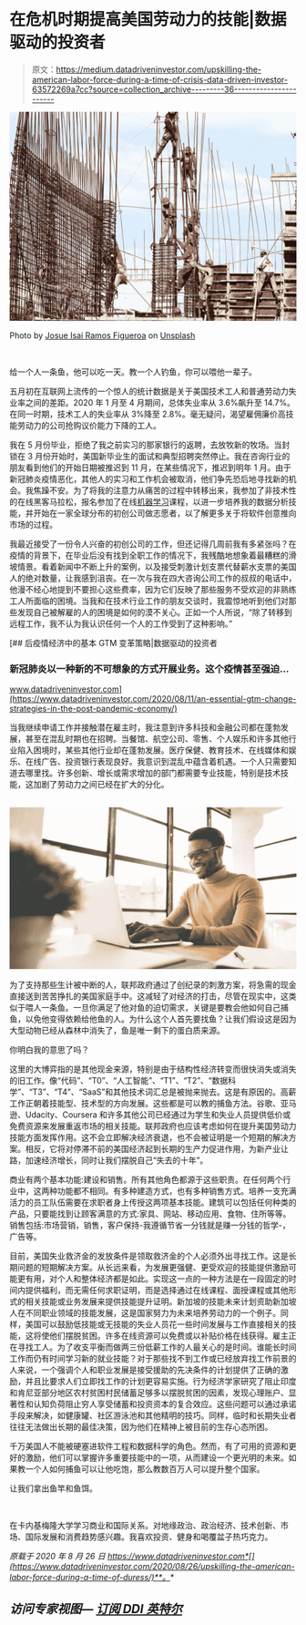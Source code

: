 # 在危机时期提高美国劳动力的技能|数据驱动的投资者

> 原文：<https://medium.datadriveninvestor.com/upskilling-the-american-labor-force-during-a-time-of-crisis-data-driven-investor-63572269a7cc?source=collection_archive---------36----------------------->

![](img/7a809afba74f7345af0e4eff2f2fd9c6.png)

Photo by [Josue Isai Ramos Figueroa](https://unsplash.com/@jramos10?utm_source=medium&utm_medium=referral) on [Unsplash](https://unsplash.com?utm_source=medium&utm_medium=referral)

![](img/2792e40bcf90959d1646d996f4373a91.png)

给一个人一条鱼，他可以吃一天。教一个人钓鱼，你可以喂他一辈子。

五月初在互联网上流传的一个惊人的统计数据是关于美国技术工人和普通劳动力失业率之间的差距。2020 年 1 月至 4 月期间，总体失业率从 3.6%飙升至 14.7%。在同一时期，技术工人的失业率从 3%降至 2.8%。毫无疑问，渴望雇佣廉价高技能劳动力的公司抢购议价能力下降的工人。

我在 5 月份毕业，拒绝了我之前实习的那家银行的返聘，去放牧新的牧场。当封锁在 3 月份开始时，美国新毕业生的面试和典型招聘突然停止。我在咨询行业的朋友看到他们的开始日期被推迟到 11 月，在某些情况下，推迟到明年 1 月。由于新冠肺炎疫情恶化，其他人的实习和工作机会被取消，他们争先恐后地寻找新的机会。我焦躁不安。为了将我的注意力从痛苦的过程中转移出来，我参加了非技术性的在线黑客马拉松，报名参加了在线[机器学习](https://www.datadriveninvestor.com/glossary/machine-learning/)课程，以进一步培养我的数据分析技能，并开始在一家全球分布的初创公司做志愿者，以了解更多关于将软件创意推向市场的过程。

我最近接受了一份令人兴奋的初创公司的工作，但还记得几周前我有多紧张吗？在疫情的背景下，在毕业后没有找到全职工作的情况下，我残酷地想象着最糟糕的滑坡情景。看着新闻中不断上升的案例，以及接受刺激计划支票代替薪水支票的美国人的绝对数量，让我感到沮丧。在一次与我在四大咨询公司工作的叔叔的电话中，他漫不经心地提到不要担心这些费率，因为它们反映了那些服务不受欢迎的非熟练工人所面临的困境。当我和在技术行业工作的朋友交谈时，我震惊地听到他们对那些发现自己被解雇的人的困境是如何的漠不关心。正如一个人所说，“除了转移到远程工作，我不认为我认识任何一个人的工作受到了这种影响。”

[](https://www.datadriveninvestor.com/2020/08/11/an-essential-gtm-change-strategies-in-the-post-pandemic-economy/) [## 后疫情经济中的基本 GTM 变革策略|数据驱动的投资者

### 新冠肺炎以一种新的不可想象的方式开展业务。这个疫情甚至强迫…

www.datadriveninvestor.com](https://www.datadriveninvestor.com/2020/08/11/an-essential-gtm-change-strategies-in-the-post-pandemic-economy/) 

当我继续申请工作并接触潜在雇主时，我注意到许多科技和金融公司都在蓬勃发展，甚至在混乱时期也在招聘。当餐馆、航空公司、零售、个人娱乐和许多其他行业陷入困境时，某些其他行业却在蓬勃发展。医疗保健、教育技术、在线媒体和娱乐、在线广告、投资银行表现良好。我意识到混乱中蕴含着机遇。一个人只需要知道去哪里找。许多创新、增长或需求增加的部门都需要专业技能，特别是技术技能，这加剧了劳动力之间已经在扩大的分化。

![](img/14d08ddca9aa86427fcb1ae09c7e42e2.png)![](img/6de955f4aa3e6bddccb5b47ae3fd58a3.png)

为了支持那些生计被中断的人，联邦政府通过了创纪录的刺激方案，将急需的现金直接送到苦苦挣扎的美国家庭手中。这减轻了对经济的打击，尽管在现实中，这类似于喂人一条鱼。一旦你满足了他对鱼的迫切需求，关键是要教会他如何自己捕鱼，以免他变得依赖给他鱼的人。为什么这个人首先要找鱼？让我们假设这是因为大型动物已经从森林中消失了，鱼是唯一剩下的蛋白质来源。

你明白我的意思了吗？

这里的大博弈指的是其他现金来源，特别是由于结构性经济转变而很快消失或消失的旧工作。像“代码”、“T0”、“人工智能”、“T1”、“T2”、“数据科学”、“T3”、“T4”、“SaaS”和其他技术词汇总是被抛来抛去。这是有原因的。高薪工作正朝着技能型、技术型的方向发展。这些都是可以教的捕鱼方法。谷歌、亚马逊、Udacity、Coursera 和许多其他公司已经通过为学生和失业人员提供低价或免费资源来发展重返市场的相关技能。联邦政府也应该考虑如何在提升美国劳动力技能方面发挥作用。这不会立即解决经济衰退，也不会被证明是一个短期的解决方案。相反，它将对停滞不前的美国经济起到长期的生产力促进作用，为新产业让路，加速经济增长，同时让我们摆脱自己“失去的十年”。

商业有两个基本功能:建设和销售。所有其他角色都源于这些职责。在任何两个行业中，这两种功能都不相同。有多种建造方式，也有多种销售方式。培养一支充满活力的员工队伍需要在求职者身上传授这两项基本技能。建筑可以包括任何种类的产品，只要能找到让顾客满意的方式:家具、网站、移动应用、食物、住所等等。销售包括:市场营销，销售，客户保持-我遵循节省一分钱就是赚一分钱的哲学-，广告等。

目前，美国失业救济金的发放条件是领取救济金的个人必须外出寻找工作。这是长期问题的短期解决方案。从长远来看，为发展更强健、更受欢迎的技能提供激励可能更有用，对个人和整体经济都是如此。实现这一点的一种方法是在一段固定的时间内提供福利，而无需任何求职证明，而是选择通过在线课程、面授课程或其他形式的相关技能或业务发展来提供技能提升证明。新加坡的技能未来计划资助新加坡人在不同职业领域的技能发展，这是国家努力为未来培养劳动力的一个例子。同样，美国可以鼓励低技能或无技能的失业人员花一些时间发展与工作直接相关的技能，这将使他们摆脱贫困。许多在线资源可以免费或以补贴价格在线获得。雇主正在寻找工人。为了收支平衡而做两三份低薪工作的人最关心的是时间。谁能长时间工作而仍有时间学习新的就业技能？对于那些找不到工作或已经放弃找工作前景的人来说，一个强调个人和职业发展是接受援助的先决条件的计划提供了正确的激励，并且比要求人们立即找工作的计划更容易实施。行为经济学家研究了阻止印度和肯尼亚部分地区农村贫困村民储蓄足够多以摆脱贫困的因素，发现心理账户、显著性和认知负荷阻止穷人享受储蓄和投资资本的复合效应。这些问题可以通过承诺手段来解决，如健康罐、社区游泳池和其他精明的技巧。同样，临时和长期失业者往往无法做出长期的最佳决策，因为他们在精神上被目前的生存心态所困。

千万美国人不能被硬塞进软件工程和数据科学的角色。然而，有了可用的资源和更好的激励，他们可以掌握许多重要技能中的一项，从而建设一个更光明的未来。如果教一个人如何捕鱼可以让他吃饱，那么教数百万人可以提升整个国家。

让我们拿出鱼竿和鱼饵。

![](img/c44f0c1972ececba8c06d4ca6d96b28e.png)

在卡内基梅隆大学学习商业和国际关系。对地缘政治、政治经济、技术创新、市场、国际发展和消费趋势感兴趣。我喜欢投资、健身和喝覆盆子热巧克力。

*原载于 2020 年 8 月 26 日 https://www.datadriveninvestor.com*[](https://www.datadriveninvestor.com/2020/08/26/upskilling-the-american-labor-force-during-a-time-of-duress/)**。**

## *访问专家视图— [订阅 DDI 英特尔](https://datadriveninvestor.com/ddi-intel)*